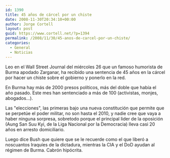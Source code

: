 ```yaml
---
id: 1390
title: 45 años de cárcel por un chiste
date: 2008-11-30T20:34:10+00:00
author: Jorge Cortell
layout: post
guid: https://www.cortell.net/?p=1394
permalink: /2008/11/30/45-anos-de-carcel-por-un-chiste/
categories:
  - General
  - Noticias
---
```

Leo en el Wall Street Journal del miércoles 26 que un famoso humorista de Burma apodado Zarganar, ha recibido una sentencia de 45 años en la cárcel por hacer un chiste sobre el gobierno y ponerlo en la red.
  
En Burma hay más de 2000 presos políticos, más del doble que había el año pasado. Este mes han sentenciado a más de 100 (activistas, monjes, abogados...).

Las "elecciones", las primeras bajo una nueva constitución que permite que se perpetúe el poder militar, no son hasta el 2010, y nadie cree que vaya a haber ninguna sorpresa, sobretodo porque el principal lider de la oposición (Aung San Suu Kyi, de la Liga Nacional por la Democracia) lleva casi 20 años en arresto domiciliario.

Luego dice Bush que quiere que se le recuerde como el que liberó a noscuantos Iraquíes de la dictadura, mientras la CIA y el DoD ayudan al régimen de Burma. Cabrón hipócrita.